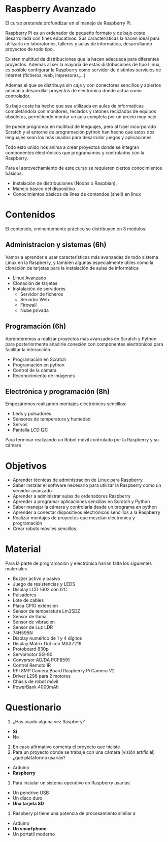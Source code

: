 # Raspberry Avanzado

El curso pretende profundizar en el manejo de Raspberry Pi.

Raspberry Pi es un ordenador de pequeño formato y de bajo coste desarrollada con fines educativos. Sus características  la hacen ideal para utilizarla en laboratorios, talleres y aulas de informática, desarrollando proyectos de todo tipo.

Existen multitud de distribuciones que la hacen adecuada para diferentes proyectos. Además al ser la mayoría de estas distribuciones de tipo Linux, es posible configurar la Raspberry como servidor de distintos servicios de internet (ficheros, web, impresoras,...)

Además el que se distribuya sin caja y con conectores sencillos y abiertos animan a desarrollar proyectos de electrónica donde actua como controlador.

Su bajo coste ha hecho que sea utilizada en aulas de informaticas completándola con  monitores, teclados y ratones reciclados de equipos obsoletos, permitiendo montar un aula completa por un precio muy bajo.

Se puede programar en multitud de lenguajes, pero al traer incorporado Scratch y el entorno de programación python han hecho que estos dos lenguajes sean los más usados para desarrollar juegos y aplicaciones.

Todo esto unido nos anima a crear proyectos donde se integran componentes electrónicos que programamos y controlados con la Raspberry.

Para el aprovechamiento de este curso se requieren ciertos conocimientos básicos:
* Instalación de distribuciones (Noobs o Raspbian),
* Manejo básico del dispositivo
* Conocimientos básicos de línea de comandos (shell) en linux

# Contenidos

El contenido, eminentemente práctico se distribuyen en 3 módulos:

## Administracion y sistemas (6h)

Vamos a aprender a usar características más avanzadas de todo sistema Linux en la Raspberry, y también algunas especialmente útiles como la clonación de tarjetas para la instalación de aulas de informática

* Linux Avanzado
* Clonación de tarjetas
* Instalación de servidores
  * Servidor de ficheros
  * Servidor Web
  * Firewall
  * Nube privada


## Programación (6h)

Aprenderemos a realizar proyectos más avanzados en Scratch y Python  para posteriormente añadirle conexión con componentes electrónicos para facilitar la interacción.

* Programación en Scratch
* Programación en python
* Control de la cámara
* Reconocimiento de imágenes

## Electrónica y programación (8h)

Empezaremos realizando montajes electrónicos sencillos:
  * Leds y pulsadores
  * Sensores de temperatura y humedad
  * Servos
  * Pantalla LCD I2C

Para terminar realizando un Robot móvil controlado por la Raspberry y su cámara

# Objetivos

* Aprender técnicas de administración de Linux para Raspberry
* Saber instalar el software necesario para utilizar la Raspberry como un servidor avanzado
* Aprender a administrar aulas de ordenadores Raspberry
* Aprender a programar aplicaciones sencillas en Scratch y Python
* Saber manejar la cámara y controlarla desde un programa en python
* Aprender a conectar dispositivos electrónicos sencillos a la Raspberry
* Realizar montajes de proyectos que mezclan electrónica y programación
* Crear robots móviles sencillos

# Material

Para la parte de programación y electrónica harían falta los siguientes materiales

* Buzzer activo y pasivo
* Juego de resistencias y LEDS
* Display LCD 1602 con I2C
* Pulsadores
* Lote de cables
* Placa GPIO extensión
* Sensor de temperatura Lm35DZ
* Sensor de llama
* Sensor de vibración
* Sensor de Luz LDR
* 74H595N
* Display numérico de 1 y 4 dígitos
* Display Matrix Dot con MAX7219
* Protoboard 830p
* Servomotor SG-90
* Conversor AD/DA PCF8591
* Control Remoto IR
* RPI 8MP Camera Board Raspberry Pi Camera V2
* Driver L298 para  2 motores
* Chasis de robot móvil
* PowerBank 4000mAh

# Questionario


1. ¿Has usado alguna vez Raspbery?
  * **Si**
  * No
1. En caso afirmativo comenta el proyecto que hiciste
1. Para un proyecto donde se trabaje con una cámara (visión artificial) ¿qué plataforma usarías?
  * Arduino
  * **Raspberry**
1. Para instalar un sistema operativo en Raspberry usarías:
  * Un pendrive USB
  * Un disco duro
  * **Una tarjeta SD**
1. Raspbery pi tiene una potencia de procesamiento similar a
  * Arduino
  * **Un smarfphone**
  * Un portatil moderno
